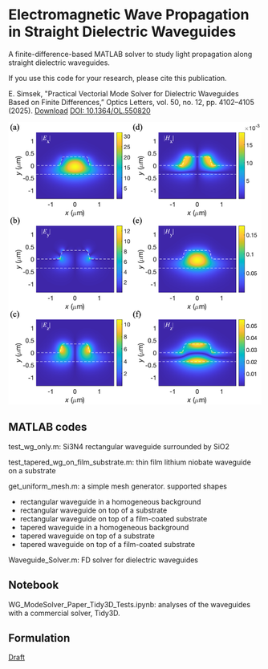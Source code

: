 # Electromagnetic Wave Propagation in Straight Dielectric Waveguides
A finite-difference-based MATLAB solver to study light propagation along straight dielectric waveguides.

If you use this code for your research, please cite this publication.

E. Simsek, "Practical Vectorial Mode Solver for Dielectric Waveguides Based on Finite Differences,” Optics Letters, vol. 50, no. 12, pp. 4102–4105 (2025). [Download](https://userpages.cs.umbc.edu/simsek/journal_papers/j43_Die_WG_solver.pdf) [DOI: 10.1364/OL.550820](https://doi.org/10.1364/OL.550820)


![Modes in an LN waveguide](https://github.com/simsekergun/Dielectric_Waveguides/blob/main/png_files/test_tapered_wg_on_film_and_substrateEH23_modes1.png)



## MATLAB codes
test_wg_only.m: Si3N4 rectangular waveguide surrounded by SiO2

test_tapered_wg_on_film_substrate.m: thin film lithium niobate waveguide on a substrate

get_uniform_mesh.m: a simple mesh generator. supported shapes
+ rectangular waveguide in a homogeneous background
+ rectangular waveguide on top of a substrate
+ rectangular waveguide on top of a film-coated substrate
+ tapered waveguide in a homogeneous background
+ tapered waveguide on top of a substrate
+ tapered waveguide on top of a film-coated substrate

Waveguide_Solver.m: FD solver for dielectric waveguides

## Notebook
WG_ModeSolver_Paper_Tidy3D_Tests.ipynb: analyses of the waveguides with a commercial solver, Tidy3D.

## Formulation
[Draft](https://arxiv.org/abs/2503.17746)
